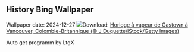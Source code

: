 ## History Bing Wallpaper
Wallpaper date: 2024-12-27
![](https://www.bing.com/th?id=OHR.BoxingDay24_FR-CA1518470041_UHD.jpg&w=1000)Download: [Horloge à vapeur de Gastown à Vancouver, Colombie-Britannique (© J Duquette/iStock/Getty Images)](https://www.bing.com/th?id=OHR.BoxingDay24_FR-CA1518470041_UHD.jpg)

Auto get programm by LtgX
